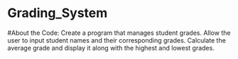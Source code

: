 # Grading_System
#About the Code: Create a program that manages student grades. Allow the user to input student names and their corresponding grades. Calculate the average grade and display it along with the highest and lowest grades.
